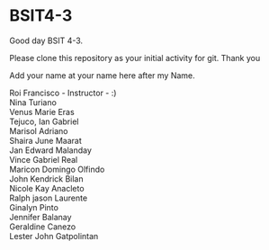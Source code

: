 # BSIT4-3

Good day BSIT 4-3.

Please clone this repository as your initial activity for git. Thank you

Add your name at your name here after my Name.

Roi Francisco - Instructor - :)
<br>Nina Turiano
<br>Venus Marie Eras
<br>Tejuco, Ian Gabriel
<br>Marisol Adriano
<br>Shaira June Maarat
<br>Jan Edward Malanday
<br>Vince Gabriel Real
<br>Maricon Domingo Olfindo
<br>John Kendrick Bilan
<br>Nicole Kay Anacleto
<br>Ralph jason Laurente
<br>Ginalyn Pinto
<br>Jennifer Balanay
<br>Geraldine Canezo
<br>Lester John Gatpolintan
